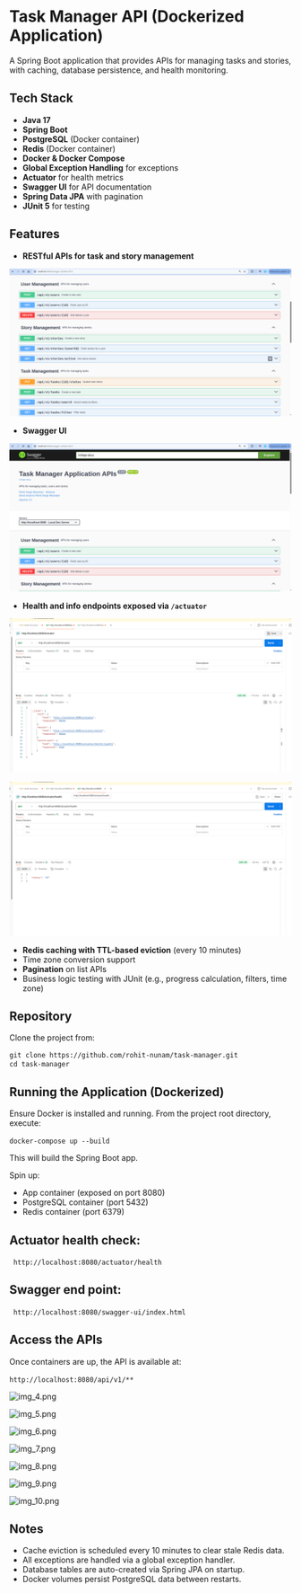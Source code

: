 # Task Manager API (Dockerized Application)

A Spring Boot application that provides APIs for managing tasks and stories, with caching, database persistence, and health monitoring.

## Tech Stack

- **Java 17**
- **Spring Boot**
- **PostgreSQL** (Docker container)
- **Redis** (Docker container)
- **Docker & Docker Compose**
- **Global Exception Handling** for exceptions
- **Actuator** for health metrics
- **Swagger UI** for API documentation
- **Spring Data JPA** with pagination
- **JUnit 5** for testing

## Features

- **RESTful APIs for task and story management**

![img_1.png](img/img_1.png)
- **Swagger UI**

![img.png](img/img.png)
- **Health and info endpoints exposed via `/actuator`**

![img_2.png](img/img_2.png)

![img_3.png](img/img_3.png)
- **Redis caching with TTL-based eviction** (every 10 minutes)
- Time zone conversion support
- **Pagination** on list APIs
- Business logic testing with JUnit (e.g., progress calculation, filters, time zone)

## Repository

Clone the project from:

```
git clone https://github.com/rohit-nunam/task-manager.git
cd task-manager
```

## Running the Application (Dockerized)

Ensure Docker is installed and running.
From the project root directory, execute:

```docker-compose up --build```

This will build the Spring Boot app.

Spin up:
- App container (exposed on port 8080) 
- PostgreSQL container (port 5432)
- Redis container (port 6379)

## Actuator health check:

``` http://localhost:8080/actuator/health```

## Swagger end point:

``` http://localhost:8080/swagger-ui/index.html```

## Access the APIs
Once containers are up, the API is available at:

```http://localhost:8080/api/v1/**```

![img_4.png](img/img_4.png) 

![img_5.png](img/img_5.png)

![img_6.png](img/img_6.png)

![img_7.png](img/img_7.png)

![img_8.png](img/img_8.png)

![img_9.png](img/img_9.png)

![img_10.png](img/img_10.png)

## Notes
- Cache eviction is scheduled every 10 minutes to clear stale Redis data.
- All exceptions are handled via a global exception handler.
- Database tables are auto-created via Spring JPA on startup.
- Docker volumes persist PostgreSQL data between restarts.